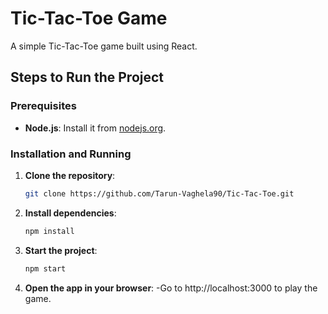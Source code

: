 # Tic-Tac-Toe Game

A simple Tic-Tac-Toe game built using React.

## Steps to Run the Project

### Prerequisites

- **Node.js**: Install it from [nodejs.org](https://nodejs.org/).

### Installation and Running

1. **Clone the repository**:

   ```bash
   git clone https://github.com/Tarun-Vaghela90/Tic-Tac-Toe.git

2. **Install dependencies**:

   ```bash
   npm install
3. **Start the project**:

   ```bash
   npm start
4. **Open the app in your browser**:
 -Go to http://localhost:3000 to play the game.
